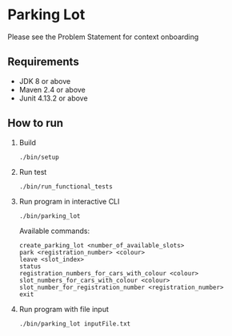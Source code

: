 # Parking Lot

Please see the Problem Statement for context onboarding

## Requirements

- JDK 8 or above
- Maven 2.4 or above
- Junit 4.13.2 or above

## How to run

1. Build
   ```
   ./bin/setup
   ```

2. Run test
   ```
   ./bin/run_functional_tests
   ```

3. Run program in interactive CLI
   ```
   ./bin/parking_lot
   ```
   Available commands:
   ```
   create_parking_lot <number_of_available_slots>
   park <registration_number> <colour>
   leave <slot_index>
   status
   registration_numbers_for_cars_with_colour <colour>
   slot_numbers_for_cars_with_colour <colour>
   slot_number_for_registration_number <registration_number>
   exit
   ```
4. Run program with file input
   ```
   ./bin/parking_lot inputFile.txt
   ```
